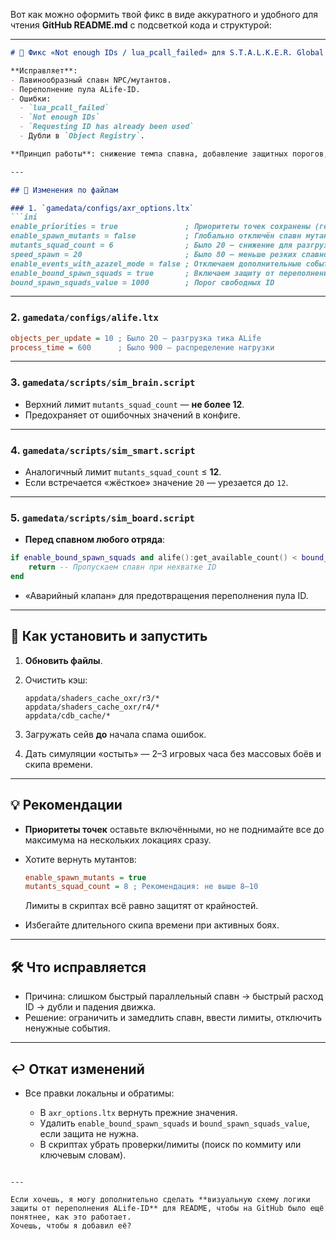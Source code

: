 Вот как можно оформить твой фикс в виде аккуратного и удобного для чтения **GitHub README.md** с подсветкой кода и структурой:

---

````markdown
# 🔧 Фикс «Not enough IDs / lua_pcall_failed» для S.T.A.L.K.E.R. Global War

**Исправляет**:
- Лавинообразный спавн NPC/мутантов.
- Переполнение пула ALife-ID.
- Ошибки:
  - `lua_pcall_failed`
  - `Not enough IDs`
  - `Requesting ID has already been used`
  - Дубли в `Object Registry`.

**Принцип работы**: снижение темпа спавна, добавление защитных порогов, верхних лимитов и отключение лишних событий.

---

## 📂 Изменения по файлам

### 1. `gamedata/configs/axr_options.ltx`
```ini
enable_priorities = true               ; Приоритеты точек сохранены (геймплей)
enable_spawn_mutants = false           ; Глобально отключён спавн мутантов
mutants_squad_count = 6                ; Было 20 — снижение для разгрузки симуляции
speed_spawn = 20                       ; Было 80 — меньше резких спавнов
enable_events_with_azazel_mode = false ; Отключаем дополнительные события
enable_bound_spawn_squads = true       ; Включаем защиту от переполнения ID
bound_spawn_squads_value = 1000        ; Порог свободных ID
````

---

### 2. `gamedata/configs/alife.ltx`

```ini
objects_per_update = 10 ; Было 20 — разгрузка тика ALife
process_time = 600      ; Было 900 — распределение нагрузки
```

---

### 3. `gamedata/scripts/sim_brain.script`

* Верхний лимит `mutants_squad_count` — **не более 12**.
* Предохраняет от ошибочных значений в конфиге.

---

### 4. `gamedata/scripts/sim_smart.script`

* Аналогичный лимит `mutants_squad_count` ≤ **12**.
* Если встречается «жёсткое» значение `20` — урезается до `12`.

---

### 5. `gamedata/scripts/sim_board.script`

* **Перед спавном любого отряда**:

```lua
if enable_bound_spawn_squads and alife():get_available_count() < bound_spawn_squads_value then
    return -- Пропускаем спавн при нехватке ID
end
```

* «Аварийный клапан» для предотвращения переполнения пула ID.

---

## 🚀 Как установить и запустить

1. **Обновить файлы**.
2. Очистить кэш:

   ```
   appdata/shaders_cache_oxr/r3/*
   appdata/shaders_cache_oxr/r4/*
   appdata/cdb_cache/*
   ```
3. Загружать сейв **до** начала спама ошибок.
4. Дать симуляции «остыть» — 2–3 игровых часа без массовых боёв и скипа времени.

---

## 💡 Рекомендации

* **Приоритеты точек** оставьте включёнными, но не поднимайте все до максимума на нескольких локациях сразу.
* Хотите вернуть мутантов:

  ```ini
  enable_spawn_mutants = true
  mutants_squad_count = 8 ; Рекомендация: не выше 8–10
  ```

  Лимиты в скриптах всё равно защитят от крайностей.
* Избегайте длительного скипа времени при активных боях.

---

## 🛠 Что исправляется

* Причина: слишком быстрый параллельный спавн → быстрый расход ID → дубли и падения движка.
* Решение: ограничить и замедлить спавн, ввести лимиты, отключить ненужные события.

---

## ↩ Откат изменений

* Все правки локальны и обратимы:

  * В `axr_options.ltx` вернуть прежние значения.
  * Удалить `enable_bound_spawn_squads` и `bound_spawn_squads_value`, если защита не нужна.
  * В скриптах убрать проверки/лимиты (поиск по коммиту или ключевым словам).

```

---

Если хочешь, я могу дополнительно сделать **визуальную схему логики защиты от переполнения ALife-ID** для README, чтобы на GitHub было ещё понятнее, как это работает.  
Хочешь, чтобы я добавил её?
```
